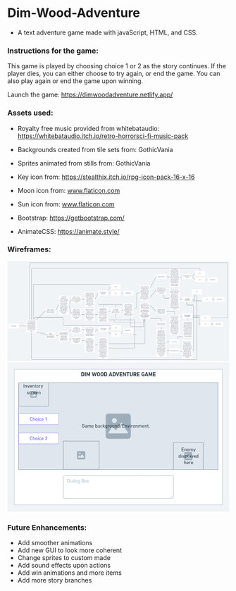 # Dim-Wood-Adventure
* A text adventure game made with javaScript, HTML, and CSS.

### Instructions for the game:
This game is played by choosing choice 1 or 2 as the story continues. If the player dies, you can either choose to try again, or end the game. You can also play again or end the game upon winning.

Launch the game: https://dimwoodadventure.netlify.app/


### Assets used:
* Royalty free music provided from whitebataudio: https://whitebataudio.itch.io/retro-horrorsci-fi-music-pack

* Backgrounds created from tile sets from: GothicVania

* Sprites animated from stills from: GothicVania

* Key icon from: https://stealthix.itch.io/rpg-icon-pack-16-x-16

* Moon icon from: www.flaticon.com

* Sun icon from: www.flaticon.com

* Bootstrap: https://getbootstrap.com/

* AnimateCSS: https://animate.style/

### Wireframes: 
<img src ="images/Flowchart.png">

<img src ="images/GUI.png">

### Future Enhancements: 
* Add smoother animations
* Add new GUI to look more coherent
* Change sprites to custom made
* Add sound effects upon actions
* Add win animations and more items
* Add more story branches

